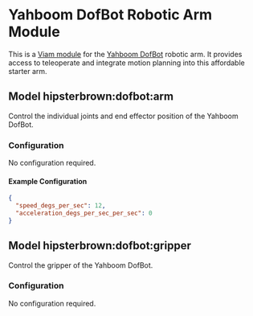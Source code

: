 # Yahboom DofBot Robotic Arm Module

This is a [Viam module](https://docs.viam.com/how-tos/create-module/) for the [Yahboom DofBot](https://category.yahboom.net/collections/r-robotics-arm/products/dofbot-pi) robotic arm.
It provides access to teleoperate and integrate motion planning into this affordable starter arm.

## Model hipsterbrown:dofbot:arm

Control the individual joints and end effector position of the Yahboom DofBot.

### Configuration

No configuration required.

#### Example Configuration

```json
{
  "speed_degs_per_sec": 12,
  "acceleration_degs_per_sec_per_sec": 0
}
```

## Model hipsterbrown:dofbot:gripper

Control the gripper of the Yahboom DofBot.

### Configuration

No configuration required.
